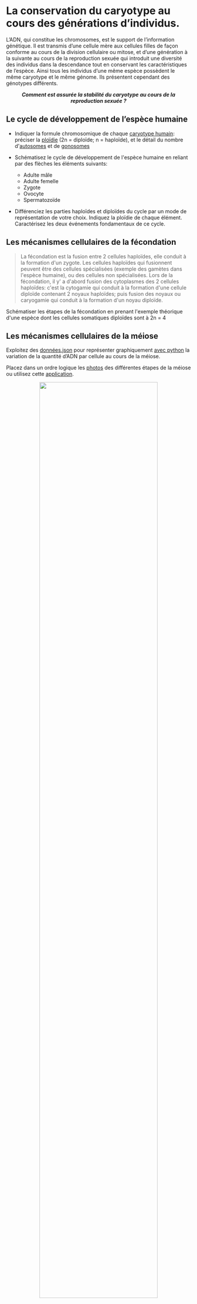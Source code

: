 # La conservation du caryotype au cours des générations d’individus.	

L’ADN, qui constitue les chromosomes, est le support de l’information génétique. Il est transmis d’une cellule mère aux cellules filles de façon conforme au cours de la division cellulaire ou mitose, et d’une génération à la suivante au cours de la reproduction sexuée qui introduit une diversité des individus dans la descendance tout en conservant les caractéristiques de l’espèce. Ainsi tous les individus d’une même espèce possèdent le même caryotype et le même génome. Ils présentent cependant des génotypes différents.

***<p align="center">Comment est assurée la stabilité du caryotype au cours de la reproduction sexuée ?</p>***


## Le cycle de développement de l’espèce humaine

- Indiquer la formule chromosomique de chaque [caryotype humain](https://ipfs.io/ipfs/QmU3JaP3y57WHbS3PnmDTn2TKeVmjjJnYJzcNE6WKsnvjZ ): préciser la [ploïdie](https://ipfs.io/ipfs/QmYVftRkuvJHPdbE9pejb3NmXjakumin7BHterVgceWppj) (2n = diploïde; n = haploïde), et le détail du nombre d'[autosomes](https://ipfs.io/ipfs/QmeYf5Je92THvbiQD7Kzg4JDGqhJJ946KRFNXgmXEmntU4) et de [gonosomes](https://ipfs.io/ipfs/QmeYf5Je92THvbiQD7Kzg4JDGqhJJ946KRFNXgmXEmntU4)

- Schématisez le cycle de développement de l'espèce humaine en reliant par des flèches les éléments suivants:

	- Adulte mâle
	- Adulte femelle
	- Zygote
	- Ovocyte
	- Spermatozoïde

- Différenciez les parties haploïdes et diploïdes du cycle par un mode de représentation de votre choix. Indiquez la ploïdie de chaque élément. Caractérisez les deux événements fondamentaux de ce cycle.

## Les mécanismes cellulaires de la fécondation

> La fécondation est la fusion entre 2 cellules haploïdes, elle conduit à la formation d'un zygote. Les cellules haploïdes qui fusionnent peuvent être des cellules spécialisées (exemple des gamètes dans l'espèce humaine), ou des cellules non spécialisées. Lors de la fécondation, il y' a d'abord fusion des cytoplasmes des 2 cellules haploïdes: c'est la cytogamie qui conduit à la formation d'une cellule diploïde contenant 2 noyaux haploïdes; puis fusion des noyaux ou caryogamie qui conduit à la formation d'un noyau diploïde.

Schématiser les étapes de la fécondation en prenant l'exemple théorique d'une espèce dont les cellules somatiques diploïdes sont à 2n = 4

## Les mécanismes cellulaires de la méiose

Exploitez des [données.json](https://ipfs.io/ipfs/Qmefw7eQGuXvAuNojEAa56x5t38ks8NWZCiDRQerKFs7DY) pour représenter graphiquement [avec python](https://ipfs.io/ipfs/QmbjsBcCZaPdL7H5NJAf7jFwYHZmnL8NK41sFEDfUHc3cS) la variation de la quantité d’ADN par cellule au cours de la méiose.


Placez dans un ordre logique les [photos](https://ipfs.io/ipfs/QmaLb5TKYTT8fYY4fLbVoD5o8upZmDrEm795FxjoVpBiaP) des différentes étapes de la méiose ou utilisez cette [application](http://viasvt.fr/test-meiose/test-meiose.html). 

<p align="center">
  <img src="https://ipfs.io/ipfs/QmaLb5TKYTT8fYY4fLbVoD5o8upZmDrEm795FxjoVpBiaP" width=80%>
</p>


Décrire les modifications qui affectent les cellules au cours de la méiose.

[Annotez](https://yannbouyeron.github.io/#annotegraph) votre graphique avec les noms des phases de la méiose.

Complétez le [tableau bilan](https://ipfs.io/ipfs/QmP2EZ7csGPRyLuRqAe3jjXwHX3SNriYd5meFpcKTHy3VS) de la méiose.


## Bilan

Complétez votre schéma du cycle de développement en y indiquant la méiose et la fécondation. 

Rédigez une courte synthèse pour expliquez la conservation du caryotype dans l'espèce humaine au cours des générations.





 

